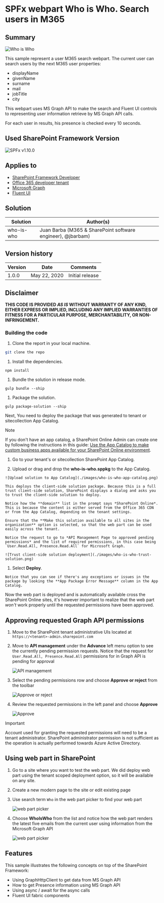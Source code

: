 
# SPFx webpart Who is Who. Search users in M365

## Summary

![Who is Who](./images/who-is-who.gif)

This sample represent a user M365 search webpart.
The current user can search users by the next M365 user properties:
- displayName
- givenName
- surname
- mail
- jobTitle
- city

This webpart uses MS Graph API to make the search and Fluent UI controls to representing user information retrieve by MS Graph API calls.

For each user in results, his presence is checked every 10 seconds.

## Used SharePoint Framework Version

![SPFx v1.10.0](https://img.shields.io/badge/SPFx-1.10.0-green.svg)

## Applies to

* [SharePoint Framework Developer](http://dev.office.com/sharepoint/docs/spfx/sharepoint-framework-overview)
* [Office 365 developer tenant](http://dev.office.com/sharepoint/docs/spfx/set-up-your-developer-tenant)
* [Microsoft Graph](https://developer.microsoft.com/en-us/graph)
* [Fluent UI](https://developer.microsoft.com/en-us/fluentui#)

## Solution

Solution|Author(s)
--------|---------
who-is-who|Juan Barba (M365 & SharePoint software engineer), @jbarbam)

## Version history

Version|Date|Comments
-------|----|--------
1.0.0|May 22, 2020|Initial release

## Disclaimer

**THIS CODE IS PROVIDED *AS IS* WITHOUT WARRANTY OF ANY KIND, EITHER EXPRESS OR IMPLIED, INCLUDING ANY IMPLIED WARRANTIES OF FITNESS FOR A PARTICULAR PURPOSE, MERCHANTABILITY, OR NON-INFRINGEMENT.**

### Building the code

1. Clone the report in your local machine.
```bash
git clone the repo
```
1. Install the dependencies.
```shell
npm install
```
1. Bundle the solution in release mode.
```shell
gulp bundle --ship
```
1. Package the solution.
```shell
gulp package-solution --ship
```
Next, You need to deploy the package that was generated to tenant or sitecollection App Catalog.
> [!NOTE]
> If you don't have an app catalog, a SharePoint Online Admin can create one by following the instructions in this guide: [Use the App Catalog to make custom business apps available for your SharePoint Online environment](https://support.office.com/article/use-the-app-catalog-to-make-custom-business-apps-available-for-your-sharepoint-online-environment-0b6ab336-8b83-423f-a06b-bcc52861cba0).

  1. Go to your tenant's or sitecollection SharePoint App Catalog.

  1. Upload or drag and drop the **who-is-who.sppkg** to the App Catalog.

    ![Upload solution to App Catalog](./images/who-is-who-app-catalog.png)

    This deploys the client-side solution package. Because this is a full trust client-side solution, SharePoint displays a dialog and asks you to trust the client-side solution to deploy.

    Notice how the **domain** list in the prompt says *SharePoint Online*. This is because the content is either served from the Office 365 CDN or from the App Catalog, depending on the tenant settings.

    Ensure that the **Make this solution available to all sites in the organization** option is selected, so that the web part can be used easily across the tenant.

    Notice the request to go to *API Management Page to approved pending permissions* and the list of required permissions, in this case being `User.Read.All, Presence.Read.All` for Microsoft Graph.

    ![Trust client-side solution deployment](./images/who-is-who-trust-solution.png)

  1. Select **Deploy**.

    Notice that you can see if there's any exceptions or issues in the package by looking the **App Package Error Message** column in the App Catalog.

Now the web part is deployed and is automatically available cross the SharePoint Online sites, it's however important to realize that the web part *won't* work properly until the requested permissions have been approved.

## Approving requested Graph API permissions

1. Move to the SharePoint tenant administrative UIs located at `https://<tenant>-admin.sharepoint.com`
1. Move to **API management** under the **Advance** left menu option to see the currently pending permission requests. Notice that the request for `User.Read.All, Presence.Read.All` permissions for in Graph API is pending for approval

    ![API management](./images/who-is-who-api-admin.png)

1. Select the pending permissions row and choose **Approve or reject** from the toolbar

    ![Approve or reject](./images/who-is-who-approve-menu.png)

1. Review the requested permissions in the left panel and choose **Approve**

    ![Approve](./images/who-is-who-approve.png)


  > [!IMPORTANT]
  > Account used for granting the requested permissions will need to be a tenant administrator. SharePoint administrator permission is not sufficient as the operation is actually performed towards Azure Active Directory.

## Using web part in SharePoint

1. Go to a site where you want to test the web part. We did deploy web part using the tenant scoped deployment option, so it will be available on any site.
1. Create a new modern page to the site or edit existing page
1. Use search term `Who` in the web part picker to find your web part

    ![web part picker](./images/who-is-who-webpart-picker.png)

1. Choose **WhoIsWho** from the list and notice how the web part renders the latest five emails from the current user using information from the Microsoft Graph API

   ![web part picker](./images/who-is-who-webpart.png)

## Features

This sample illustrates the following concepts on top of the SharePoint Framework:

* Using GraphHttpClient to get data from MS Graph API
* How to get Presence information using MS Graph API
* Using async / await for the async calls
* Fluent UI fabric components
